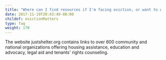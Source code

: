 ```yaml
---
title: "Where can I find resources if I'm facing eviction, or want to get involved?"
date: 2017-11-19T20:43:49-08:00
childof: evictionMatters
type: faq
weight: 170
---
```

The website justshelter.org contains links to over 600 community and national organizations offering housing assistance, education and advocacy, legal aid and tenants' rights counseling. 
